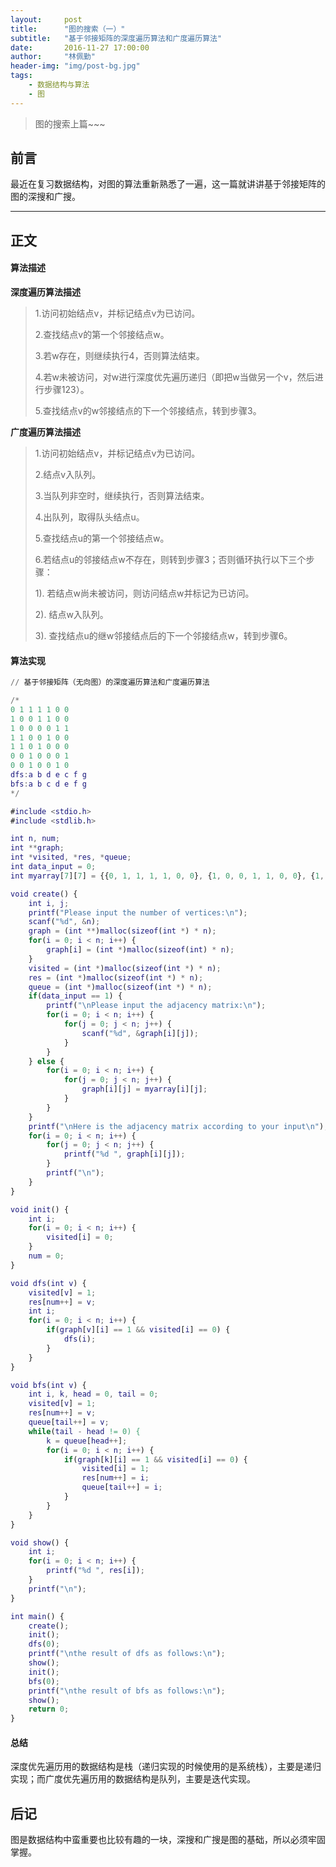 ```yaml
---
layout:     post
title:      "图的搜索（一）"
subtitle:   "基于邻接矩阵的深度遍历算法和广度遍历算法"
date:       2016-11-27 17:00:00
author:     "林佩勤"
header-img: "img/post-bg.jpg"
tags:
    - 数据结构与算法
    - 图
---
```


> 图的搜索上篇~~~


## 前言

最近在复习数据结构，对图的算法重新熟悉了一遍，这一篇就讲讲基于邻接矩阵的图的深搜和广搜。

---

## 正文

#### 算法描述

**深度遍历算法描述**

> 1.访问初始结点v，并标记结点v为已访问。
>
> 2.查找结点v的第一个邻接结点w。
>
> 3.若w存在，则继续执行4，否则算法结束。
>
> 4.若w未被访问，对w进行深度优先遍历递归（即把w当做另一个v，然后进行步骤123）。
>
> 5.查找结点v的w邻接结点的下一个邻接结点，转到步骤3。

**广度遍历算法描述**

> 1.访问初始结点v，并标记结点v为已访问。
>
> 2.结点v入队列。
>
> 3.当队列非空时，继续执行，否则算法结束。
>
> 4.出队列，取得队头结点u。
>
> 5.查找结点u的第一个邻接结点w。
>
> 6.若结点u的邻接结点w不存在，则转到步骤3；否则循环执行以下三个步骤：
>
> 1). 若结点w尚未被访问，则访问结点w并标记为已访问。
>
> 2). 结点w入队列。
>
> 3). 查找结点u的继w邻接结点后的下一个邻接结点w，转到步骤6。

#### 算法实现

```matlab
// 基于邻接矩阵（无向图）的深度遍历算法和广度遍历算法

/*
0 1 1 1 1 0 0
1 0 0 1 1 0 0
1 0 0 0 0 1 1
1 1 0 0 1 0 0
1 1 0 1 0 0 0
0 0 1 0 0 0 1
0 0 1 0 0 1 0
dfs:a b d e c f g
bfs:a b c d e f g
*/

#include <stdio.h>
#include <stdlib.h>

int n, num;
int **graph;
int *visited, *res, *queue;
int data_input = 0;
int myarray[7][7] = {{0, 1, 1, 1, 1, 0, 0}, {1, 0, 0, 1, 1, 0, 0}, {1, 0, 0, 0, 0, 1, 1}, {1, 1, 0, 0, 1, 0, 0}, {1, 1, 0, 1, 0, 0, 0}, {0, 0, 1, 0, 0, 0, 1}, {0, 0, 1, 0, 0, 1, 0}};

void create() {
    int i, j;
    printf("Please input the number of vertices:\n");
    scanf("%d", &n);
    graph = (int **)malloc(sizeof(int *) * n);
    for(i = 0; i < n; i++) {
        graph[i] = (int *)malloc(sizeof(int) * n);
    }
    visited = (int *)malloc(sizeof(int *) * n);
    res = (int *)malloc(sizeof(int *) * n);
    queue = (int *)malloc(sizeof(int *) * n);
    if(data_input == 1) {
        printf("\nPlease input the adjacency matrix:\n");
        for(i = 0; i < n; i++) {
            for(j = 0; j < n; j++) {
                scanf("%d", &graph[i][j]);
            }
        }
    } else {
        for(i = 0; i < n; i++) {
            for(j = 0; j < n; j++) {
                graph[i][j] = myarray[i][j];
            }
        }
    }
    printf("\nHere is the adjacency matrix according to your input\n");
    for(i = 0; i < n; i++) {
        for(j = 0; j < n; j++) {
            printf("%d ", graph[i][j]);
        }
        printf("\n");
    }
}

void init() {
    int i;
    for(i = 0; i < n; i++) {
        visited[i] = 0;
    }
    num = 0;
}

void dfs(int v) {
    visited[v] = 1;
    res[num++] = v;
    int i;
    for(i = 0; i < n; i++) {
        if(graph[v][i] == 1 && visited[i] == 0) {
            dfs(i);
        }
    }
}

void bfs(int v) {
    int i, k, head = 0, tail = 0;
    visited[v] = 1;
    res[num++] = v;
    queue[tail++] = v;
    while(tail - head != 0) {
        k = queue[head++];
        for(i = 0; i < n; i++) {
            if(graph[k][i] == 1 && visited[i] == 0) {
                visited[i] = 1;
                res[num++] = i;
                queue[tail++] = i;
            }
        }
    }
}

void show() {
    int i;
    for(i = 0; i < n; i++) {
        printf("%d ", res[i]);
    }
    printf("\n");
}

int main() {
    create();
    init();
    dfs(0);
    printf("\nthe result of dfs as follows:\n");
    show();
    init();
    bfs(0);
    printf("\nthe result of bfs as follows:\n");
    show();
    return 0;
}
```

#### 总结

深度优先遍历用的数据结构是栈（递归实现的时候使用的是系统栈），主要是递归实现；而广度优先遍历用的数据结构是队列，主要是迭代实现。

## 后记

图是数据结构中蛮重要也比较有趣的一块，深搜和广搜是图的基础，所以必须牢固掌握。
